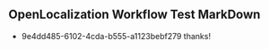 ## OpenLocalization Workflow Test MarkDown
* 9e4dd485-6102-4cda-b555-a1123bebf279 thanks!

<!--HONumber=Jul16_HO4-->


